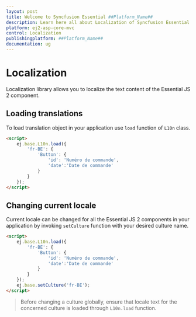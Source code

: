 ```yaml
---
layout: post
title: Welcome to Syncfusion Essential ##Platform_Name##
description: Learn here all about Localization of Syncfusion Essential ##Platform_Name## widgets based on HTML5 and jQuery.
platform: ej2-asp-core-mvc
control: Localization
publishingplatform: ##Platform_Name##
documentation: ug
---
```


# Localization

Localization library allows you to localize the text content of the Essential JS 2 component.

## Loading translations

To load translation object in your application use `load` function of `L10n` class.

```html
<script>
    ej.base.L10n.load({
        'fr-BE': {
            'Button': {
                'id': 'Numéro de commande',
                'date':'Date de commande'
            }
        }
    });
</script>
```

## Changing current locale

Current locale can be changed for all the Essential JS 2 components in your application by invoking
 `setCulture` function with your desired culture name.

```html
<script>
    ej.base.L10n.load({
        'fr-BE': {
            'Button': {
                'id': 'Numéro de commande',
                'date':'Date de commande'
            }
        }
    });
    ej.base.setCulture('fr-BE');
</script>
```

> Before changing a culture globally, ensure that locale text for the concerned culture is loaded through `L10n.load` function.
